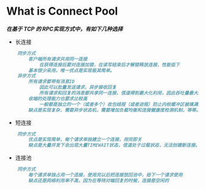 # What is Connect Pool

***在基于 TCP 的 RPC实现方式中，有如下几种选择***

* 长连接
```md
	同步方式
		客户端所有请求共用同一连接
			在获得连接后要对连接加锁，在读写结束后才解锁释放连接，性能低下
		基本很少采用，唯一优点是实现极其简单。
	异步方式
		所有请求都带有消息ID
			因此可以批量发送请求，异步接收回复
			所有请求和回复的消息都共享同一连接，信道得到最大化利用，因此吞吐量最大。
		收端的处理能力也要求比较高
			一般都是独立的一个（或者多个）收包线程（或者进程）防止内核缓冲区被填满影响网络吞吐量
		缺点是实现复杂，需要异步状态机，需要增加负载均衡和连接健康度检测机制，等等。
```
* 短连接
```md
	同步方式
		优点是实现简单，每个请求单独建立一个连接，用完即关
		缺点是大量并发下会出现大量TIMEWAIT状态，信道处于过载状态，无法创建新连接。
```
* 连接池
```md
	同步方式
		每个请求单独占用一个连接，使用完以后把连接放回池中，给下一个请求使用
		缺点还是网络利用率不高，因为在等待对端回复的时候，连接是空闲的
```

